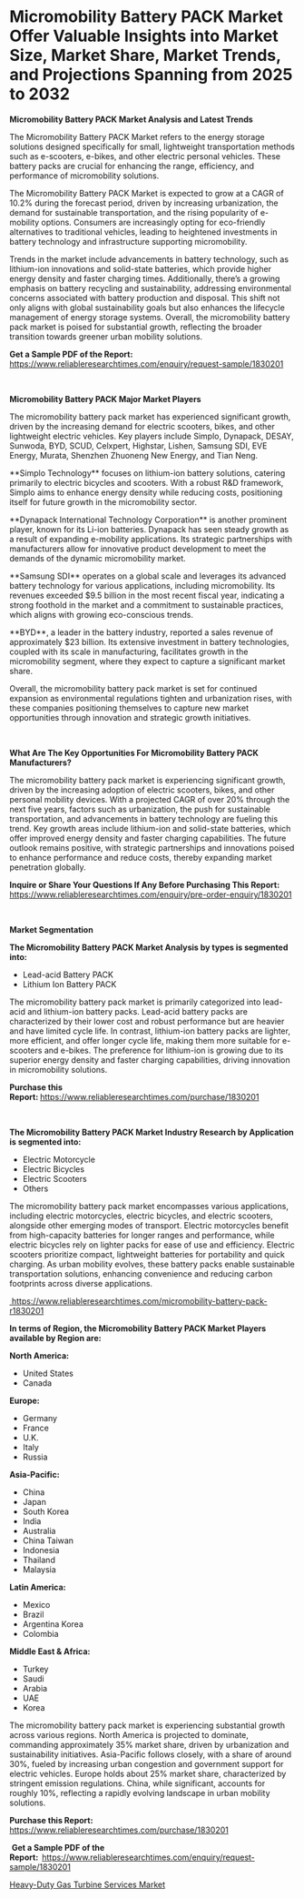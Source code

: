 <p><h1>Micromobility Battery PACK Market Offer Valuable Insights into Market Size, Market Share, Market Trends, and Projections Spanning from 2025 to 2032</h1></p><p><strong>Micromobility Battery PACK Market Analysis and Latest Trends</strong></p>
<p><p>The Micromobility Battery PACK Market refers to the energy storage solutions designed specifically for small, lightweight transportation methods such as e-scooters, e-bikes, and other electric personal vehicles. These battery packs are crucial for enhancing the range, efficiency, and performance of micromobility solutions.</p><p>The Micromobility Battery PACK Market is expected to grow at a CAGR of 10.2% during the forecast period, driven by increasing urbanization, the demand for sustainable transportation, and the rising popularity of e-mobility options. Consumers are increasingly opting for eco-friendly alternatives to traditional vehicles, leading to heightened investments in battery technology and infrastructure supporting micromobility. </p><p>Trends in the market include advancements in battery technology, such as lithium-ion innovations and solid-state batteries, which provide higher energy density and faster charging times. Additionally, there’s a growing emphasis on battery recycling and sustainability, addressing environmental concerns associated with battery production and disposal. This shift not only aligns with global sustainability goals but also enhances the lifecycle management of energy storage systems. Overall, the micromobility battery pack market is poised for substantial growth, reflecting the broader transition towards greener urban mobility solutions.</p></p>
<p><strong>Get a Sample PDF of the Report:&nbsp;</strong> <a href="https://www.reliableresearchtimes.com/enquiry/request-sample/1830201?utm_campaign=3207&utm_medium=2&utm_source=Github&utm_content=ia&utm_term=07042025&utm_id=micromobility-battery-pack">https://www.reliableresearchtimes.com/enquiry/request-sample/1830201</a></p>
<p>&nbsp;</p>
<p><strong>Micromobility Battery PACK Major Market Players</strong></p>
<p><p>The micromobility battery pack market has experienced significant growth, driven by the increasing demand for electric scooters, bikes, and other lightweight electric vehicles. Key players include Simplo, Dynapack, DESAY, Sunwoda, BYD, SCUD, Celxpert, Highstar, Lishen, Samsung SDI, EVE Energy, Murata, Shenzhen Zhuoneng New Energy, and Tian Neng.</p><p>**Simplo Technology** focuses on lithium-ion battery solutions, catering primarily to electric bicycles and scooters. With a robust R&D framework, Simplo aims to enhance energy density while reducing costs, positioning itself for future growth in the micromobility sector.</p><p>**Dynapack International Technology Corporation** is another prominent player, known for its Li-ion batteries. Dynapack has seen steady growth as a result of expanding e-mobility applications. Its strategic partnerships with manufacturers allow for innovative product development to meet the demands of the dynamic micromobility market.</p><p>**Samsung SDI** operates on a global scale and leverages its advanced battery technology for various applications, including micromobility. Its revenues exceeded $9.5 billion in the most recent fiscal year, indicating a strong foothold in the market and a commitment to sustainable practices, which aligns with growing eco-conscious trends.</p><p>**BYD**, a leader in the battery industry, reported a sales revenue of approximately $23 billion. Its extensive investment in battery technologies, coupled with its scale in manufacturing, facilitates growth in the micromobility segment, where they expect to capture a significant market share.</p><p>Overall, the micromobility battery pack market is set for continued expansion as environmental regulations tighten and urbanization rises, with these companies positioning themselves to capture new market opportunities through innovation and strategic growth initiatives.</p></p>
<p>&nbsp;</p>
<p><strong>What Are The Key Opportunities For Micromobility Battery PACK Manufacturers?</strong></p>
<p><p>The micromobility battery pack market is experiencing significant growth, driven by the increasing adoption of electric scooters, bikes, and other personal mobility devices. With a projected CAGR of over 20% through the next five years, factors such as urbanization, the push for sustainable transportation, and advancements in battery technology are fueling this trend. Key growth areas include lithium-ion and solid-state batteries, which offer improved energy density and faster charging capabilities. The future outlook remains positive, with strategic partnerships and innovations poised to enhance performance and reduce costs, thereby expanding market penetration globally.</p></p>
<p><strong>Inquire or Share Your Questions If Any Before Purchasing This Report:</strong> <a href="https://www.reliableresearchtimes.com/enquiry/pre-order-enquiry/1830201?utm_campaign=3207&utm_medium=2&utm_source=Github&utm_content=ia&utm_term=07042025&utm_id=micromobility-battery-pack">https://www.reliableresearchtimes.com/enquiry/pre-order-enquiry/1830201</a></p>
<p>&nbsp;</p>
<p><strong>Market Segmentation</strong></p>
<p><strong>The Micromobility Battery PACK Market Analysis by types is segmented into:</strong></p>
<p><ul><li>Lead-acid Battery PACK</li><li>Lithium Ion Battery PACK</li></ul></p>
<p><p>The micromobility battery pack market is primarily categorized into lead-acid and lithium-ion battery packs. Lead-acid battery packs are characterized by their lower cost and robust performance but are heavier and have limited cycle life. In contrast, lithium-ion battery packs are lighter, more efficient, and offer longer cycle life, making them more suitable for e-scooters and e-bikes. The preference for lithium-ion is growing due to its superior energy density and faster charging capabilities, driving innovation in micromobility solutions.</p></p>
<p><strong>Purchase this Report:&nbsp;</strong><a href="https://www.reliableresearchtimes.com/purchase/1830201?utm_campaign=3207&utm_medium=2&utm_source=Github&utm_content=ia&utm_term=07042025&utm_id=micromobility-battery-pack">https://www.reliableresearchtimes.com/purchase/1830201</a></p>
<p>&nbsp;</p>
<p><strong>The Micromobility Battery PACK Market Industry Research by Application is segmented into:</strong></p>
<p><ul><li>Electric Motorcycle</li><li>Electric Bicycles</li><li>Electric Scooters</li><li>Others</li></ul></p>
<p><p>The micromobility battery pack market encompasses various applications, including electric motorcycles, electric bicycles, and electric scooters, alongside other emerging modes of transport. Electric motorcycles benefit from high-capacity batteries for longer ranges and performance, while electric bicycles rely on lighter packs for ease of use and efficiency. Electric scooters prioritize compact, lightweight batteries for portability and quick charging. As urban mobility evolves, these battery packs enable sustainable transportation solutions, enhancing convenience and reducing carbon footprints across diverse applications.</p></p>
<p><a href="https://www.reliableresearchtimes.com/micromobility-battery-pack-r1830201?utm_campaign=3207&utm_medium=2&utm_source=Github&utm_content=ia&utm_term=07042025&utm_id=micromobility-battery-pack">&nbsp;https://www.reliableresearchtimes.com/micromobility-battery-pack-r1830201</a></p>
<p><strong>In terms of Region, the Micromobility Battery PACK Market Players available by Region are:</strong></p>
<p>
    <p> <strong> North America: </strong>
        <ul>
            <li>United States</li>
            <li>Canada</li>
        </ul>
        </p> 
    <p> <strong> Europe: </strong>
        <ul>
            <li>Germany</li>
            <li>France</li>
            <li>U.K.</li>
            <li>Italy</li>
            <li>Russia</li>
        </ul>
        </p> 
    <p> <strong> Asia-Pacific: </strong>
        <ul>
            <li>China</li>
            <li>Japan</li>
            <li>South Korea</li>
            <li>India</li>
            <li>Australia</li>
            <li>China Taiwan</li>
            <li>Indonesia</li>
            <li>Thailand</li>
            <li>Malaysia</li>
        </ul>
        </p> 
    <p> <strong> Latin America: </strong>
        <ul>
            <li>Mexico</li>
            <li>Brazil</li>
            <li>Argentina Korea</li>
            <li>Colombia</li>
        </ul>
        </p> 
    <p> <strong> Middle East & Africa: </strong>
        <ul>
            <li>Turkey</li>
            <li>Saudi</li>
            <li>Arabia</li>
            <li>UAE</li>
            <li>Korea</li>
        </ul>
    </p>
    </p>
<p><p>The micromobility battery pack market is experiencing substantial growth across various regions. North America is projected to dominate, commanding approximately 35% market share, driven by urbanization and sustainability initiatives. Asia-Pacific follows closely, with a share of around 30%, fueled by increasing urban congestion and government support for electric vehicles. Europe holds about 25% market share, characterized by stringent emission regulations. China, while significant, accounts for roughly 10%, reflecting a rapidly evolving landscape in urban mobility solutions.</p></p>
<p><strong>Purchase this Report: </strong><a href="https://www.reliableresearchtimes.com/purchase/1830201?utm_campaign=3207&utm_medium=2&utm_source=Github&utm_content=ia&utm_term=07042025&utm_id=micromobility-battery-pack">https://www.reliableresearchtimes.com/purchase/1830201</a></p>
<p>&nbsp;<strong>Get a Sample PDF of the Report:&nbsp;&nbsp;</strong><a href="https://www.reliableresearchtimes.com/enquiry/request-sample/1830201?utm_campaign=3207&utm_medium=2&utm_source=Github&utm_content=ia&utm_term=07042025&utm_id=micromobility-battery-pack">https://www.reliableresearchtimes.com/enquiry/request-sample/1830201</a></p>
<p><strong></strong></p>
<p><p><a href="https://github.com/sirayedantte/Market-Research-Report-List-1/blob/main/heavy-duty-gas-turbine-services-market.md?utm_campaign=3207&utm_medium=2&utm_source=Github&utm_content=ia&utm_term=07042025&utm_id=micromobility-battery-pack">Heavy-Duty Gas Turbine Services Market</a></p></p>